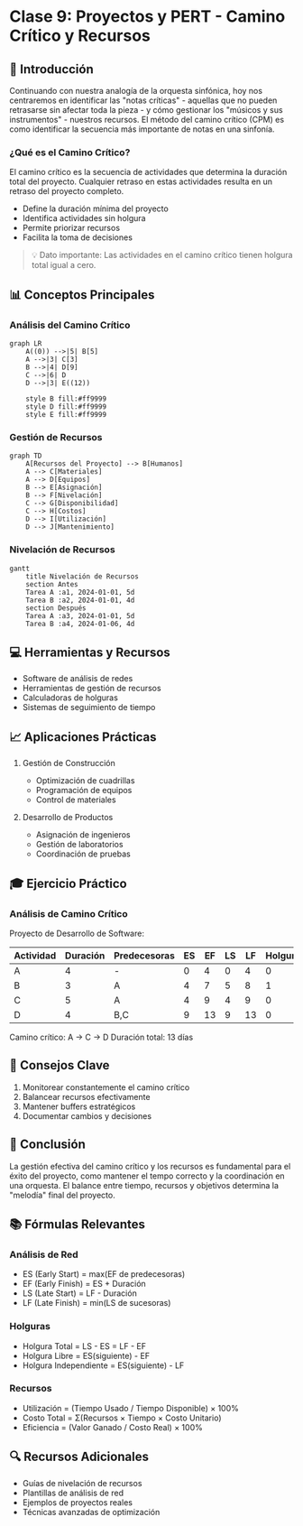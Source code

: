 # Clase 9: Proyectos y PERT - Camino Crítico y Recursos

## 🎯 Introducción

Continuando con nuestra analogía de la orquesta sinfónica, hoy nos centraremos en identificar las "notas críticas" - aquellas que no pueden retrasarse sin afectar toda la pieza - y cómo gestionar los "músicos y sus instrumentos" - nuestros recursos. El método del camino crítico (CPM) es como identificar la secuencia más importante de notas en una sinfonía.

### ¿Qué es el Camino Crítico?

El camino crítico es la secuencia de actividades que determina la duración total del proyecto. Cualquier retraso en estas actividades resulta en un retraso del proyecto completo.

- Define la duración mínima del proyecto
- Identifica actividades sin holgura
- Permite priorizar recursos
- Facilita la toma de decisiones

> 💡 Dato importante: Las actividades en el camino crítico tienen holgura total igual a cero.

## 📊 Conceptos Principales

### Análisis del Camino Crítico

```mermaid
graph LR
    A((0)) -->|5| B[5]
    A -->|3| C[3]
    B -->|4| D[9]
    C -->|6| D
    D -->|3| E((12))

    style B fill:#ff9999
    style D fill:#ff9999
    style E fill:#ff9999
```

### Gestión de Recursos

```mermaid
graph TD
    A[Recursos del Proyecto] --> B[Humanos]
    A --> C[Materiales]
    A --> D[Equipos]
    B --> E[Asignación]
    B --> F[Nivelación]
    C --> G[Disponibilidad]
    C --> H[Costos]
    D --> I[Utilización]
    D --> J[Mantenimiento]
```

### Nivelación de Recursos

```mermaid
gantt
    title Nivelación de Recursos
    section Antes
    Tarea A :a1, 2024-01-01, 5d
    Tarea B :a2, 2024-01-01, 4d
    section Después
    Tarea A :a3, 2024-01-01, 5d
    Tarea B :a4, 2024-01-06, 4d
```

## 💻 Herramientas y Recursos

- Software de análisis de redes
- Herramientas de gestión de recursos
- Calculadoras de holguras
- Sistemas de seguimiento de tiempo

## 📈 Aplicaciones Prácticas

1. Gestión de Construcción

   - Optimización de cuadrillas
   - Programación de equipos
   - Control de materiales

2. Desarrollo de Productos
   - Asignación de ingenieros
   - Gestión de laboratorios
   - Coordinación de pruebas

## 🎓 Ejercicio Práctico

### Análisis de Camino Crítico

Proyecto de Desarrollo de Software:

| Actividad | Duración | Predecesoras | ES  | EF  | LS  | LF  | Holgura |
| --------- | -------- | ------------ | --- | --- | --- | --- | ------- |
| A         | 4        | -            | 0   | 4   | 0   | 4   | 0       |
| B         | 3        | A            | 4   | 7   | 5   | 8   | 1       |
| C         | 5        | A            | 4   | 9   | 4   | 9   | 0       |
| D         | 4        | B,C          | 9   | 13  | 9   | 13  | 0       |

Camino crítico: A → C → D
Duración total: 13 días

## 🔑 Consejos Clave

1. Monitorear constantemente el camino crítico
2. Balancear recursos efectivamente
3. Mantener buffers estratégicos
4. Documentar cambios y decisiones

## 📝 Conclusión

La gestión efectiva del camino crítico y los recursos es fundamental para el éxito del proyecto, como mantener el tempo correcto y la coordinación en una orquesta. El balance entre tiempo, recursos y objetivos determina la "melodía" final del proyecto.

## 📚 Fórmulas Relevantes

### Análisis de Red

- ES (Early Start) = max(EF de predecesoras)
- EF (Early Finish) = ES + Duración
- LS (Late Start) = LF - Duración
- LF (Late Finish) = min(LS de sucesoras)

### Holguras

- Holgura Total = LS - ES = LF - EF
- Holgura Libre = ES(siguiente) - EF
- Holgura Independiente = ES(siguiente) - LF

### Recursos

- Utilización = (Tiempo Usado / Tiempo Disponible) × 100%
- Costo Total = Σ(Recursos × Tiempo × Costo Unitario)
- Eficiencia = (Valor Ganado / Costo Real) × 100%

## 🔍 Recursos Adicionales

- Guías de nivelación de recursos
- Plantillas de análisis de red
- Ejemplos de proyectos reales
- Técnicas avanzadas de optimización
